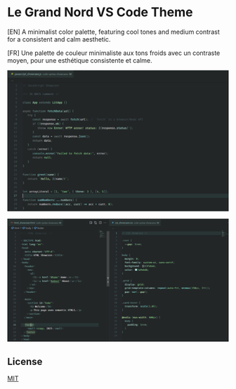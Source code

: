 # Le Grand Nord VS Code Theme

[EN] A minimalist color palette, featuring cool tones and medium contrast for a consistent and calm aesthetic.

[FR] Une palette de couleur minimaliste aux tons froids avec un contraste moyen, pour une esthétique consistente et calme.

![Le Grand Nord Theme - JAVASCRIPT](screenshots/javascript.png)

![Le Grand Nord Theme - HTML / CSS](screenshots/html-css.png)


## License

[MIT](LICENSE)
